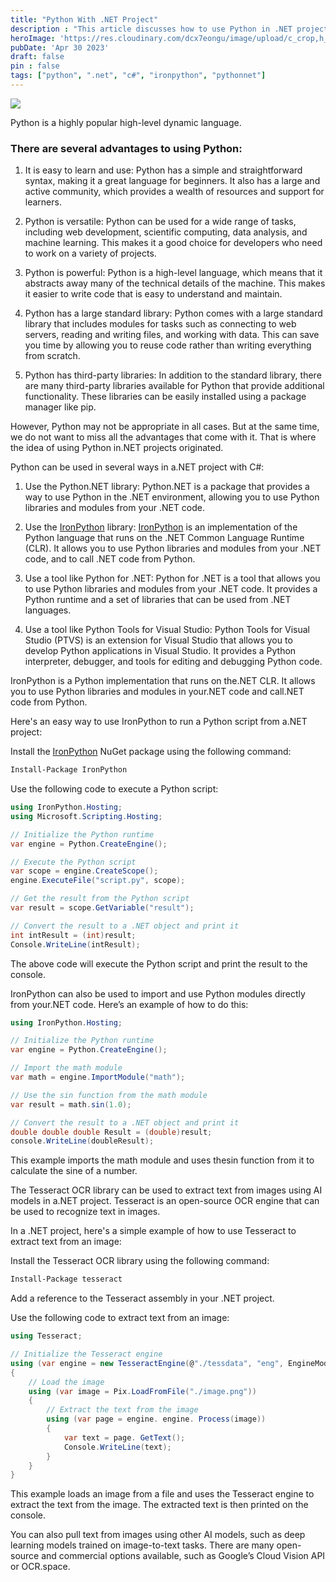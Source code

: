 ```yaml
---
title: "Python With .NET Project"
description : "This article discusses how to use Python in .NET projects with C# and provides examples of using IronPython and Tesseract OCR library in a .NET project."
heroImage: 'https://res.cloudinary.com/dcx7eongu/image/upload/c_crop,h_653,q_auto,w_1306/v1699812510/dotnet-image_ld6fjg.png'
pubDate: 'Apr 30 2023'
draft: false
pin : false
tags: ["python", ".net", "c#", "ironpython", "pythonnet"]
---
```


![](https://miro.medium.com/v2/resize:fit:4800/format:webp/1*hDK6j9qPF2PpqJkfHi5RHQ.jpeg)

Python is a highly popular high-level dynamic language.

### There are several advantages to using Python:

1. It is easy to learn and use:  Python has a simple and straightforward syntax, making it a great language for beginners. It also has a large and active community, which provides a wealth of resources and support for learners.

2. Python is versatile: Python can be used for a wide range of tasks, including web development, scientific computing, data analysis, and machine learning. This makes it a good choice for developers who need to work on a variety of projects.

3. Python is powerful: Python is a high-level language, which means that it abstracts away many of the technical details of the machine. This makes it easier to write code that is easy to understand and maintain.

4. Python has a large standard library: Python comes with a large standard library that includes modules for tasks such as connecting to web servers, reading and writing files, and working with data. This can save you time by allowing you to reuse code rather than writing everything from scratch.

5. Python has third-party libraries: In addition to the standard library, there are many third-party libraries available for Python that provide additional functionality. These libraries can be easily installed using a package manager like pip.

However, Python may not be appropriate in all cases. But at the same time, we do not want to miss all the advantages that come with it. That is where the idea of using Python in.NET projects originated.

Python can be used in several ways in a.NET project with C#:
1. Use the Python.NET library: Python.NET is a package that provides a way to use Python in the .NET environment, allowing you to use Python libraries and modules from your .NET code.

2. Use the [IronPython](https://ironpython.net/) library: [IronPython](https://ironpython.net/) is an implementation of the Python language that runs on the .NET Common Language Runtime (CLR). It allows you to use Python libraries and modules from your .NET code, and to call .NET code from Python.

3. Use a tool like Python for .NET: Python for .NET is a tool that allows you to use Python libraries and modules from your .NET code. It provides a Python runtime and a set of libraries that can be used from .NET languages.

4. Use a tool like Python Tools for Visual Studio: Python Tools for Visual Studio (PTVS) is an extension for Visual Studio that allows you to develop Python applications in Visual Studio. It provides a Python interpreter, debugger, and tools for editing and debugging Python code.

IronPython is a Python implementation that runs on the.NET CLR. It allows you to use Python libraries and modules in your.NET code and call.NET code from Python.

Here's an easy way to use IronPython to run a Python script from a.NET project:

Install the [IronPython](https://ironpython.net) NuGet package using the following command:

```bash
Install-Package IronPython
```

Use the following code to execute a Python script:

```csharp
using IronPython.Hosting;
using Microsoft.Scripting.Hosting;

// Initialize the Python runtime
var engine = Python.CreateEngine();

// Execute the Python script
var scope = engine.CreateScope();
engine.ExecuteFile("script.py", scope);

// Get the result from the Python script
var result = scope.GetVariable("result");

// Convert the result to a .NET object and print it
int intResult = (int)result;
Console.WriteLine(intResult);
```

The above code will execute the Python script and print the result to the console.

IronPython can also be used to import and use Python modules directly from your.NET code. Here’s an example of how to do this:

```csharp
using IronPython.Hosting;

// Initialize the Python runtime
var engine = Python.CreateEngine();

// Import the math module
var math = engine.ImportModule("math");

// Use the sin function from the math module
var result = math.sin(1.0);

// Convert the result to a .NET object and print it
double double double Result = (double)result;
console.WriteLine(doubleResult);
```

This example imports the math module and uses thesin function from it to calculate the sine of a number.

The Tesseract OCR library can be used to extract text from images using AI models in a.NET project. Tesseract is an open-source OCR engine that can be used to recognize text in images.

In a .NET project, here's a simple example of how to use Tesseract to extract text from an image:

Install the Tesseract OCR library using the following command:
    
```bash
Install-Package tesseract
```

Add a reference to the Tesseract assembly in your .NET project.

Use the following code to extract text from an image:

```csharp
using Tesseract;

// Initialize the Tesseract engine
using (var engine = new TesseractEngine(@"./tessdata", "eng", EngineMode.Default))
{
    // Load the image
    using (var image = Pix.LoadFromFile("./image.png"))
    {
        // Extract the text from the image
        using (var page = engine. engine. Process(image))
        {
            var text = page. GetText();
            Console.WriteLine(text);
        }
    }
}
```

This example loads an image from a file and uses the Tesseract engine to extract the text from the image. The extracted text is then printed on the console.

You can also pull text from images using other AI models, such as deep learning models trained on image-to-text tasks. There are many open-source and commercial options available, such as Google’s Cloud Vision API or OCR.space.






